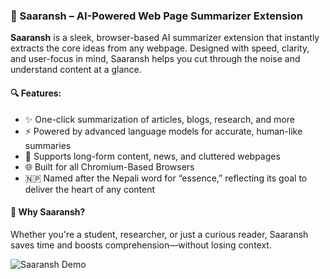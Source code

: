 
### 🧠 Saaransh – AI-Powered Web Page Summarizer Extension

**Saaransh** is a sleek, browser-based AI summarizer extension that instantly extracts the core ideas from any webpage. Designed with speed, clarity, and user-focus in mind, Saaransh helps you cut through the noise and understand content at a glance.

#### 🔍 Features:

* ✨ One-click summarization of articles, blogs, research, and more
* ⚡ Powered by advanced language models for accurate, human-like summaries
* 📄 Supports long-form content, news, and cluttered webpages
* 🌐 Built for all Chromium-Based Browsers
* 🇳🇵 Named after the Nepali word for “essence,” reflecting its goal to deliver the heart of any content

#### 🚀 Why Saaransh?

Whether you're a student, researcher, or just a curious reader, Saaransh saves time and boosts comprehension—without losing context.

![Saaransh Demo](assets/demo.gif)
